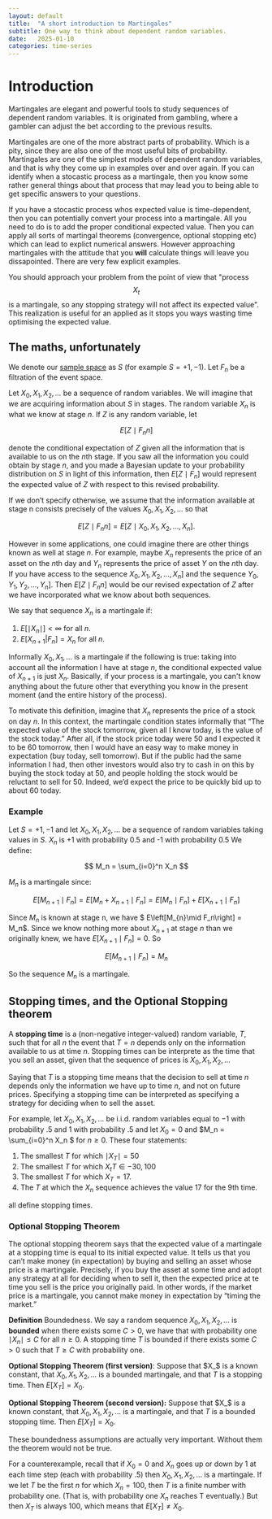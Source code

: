 ```yaml
---
layout: default
title:  "A short introduction to Martingales"
subtitle: One way to think about dependent random variables.
date:   2025-01-10
categories: time-series
---
```


# Introduction

Martingales are elegant and powerful tools to study sequences of dependent random variables. It is originated from gambling, where a gambler can adjust the bet according to the previous results.

Martingales are one of the more abstract parts of probability. Which is a pity, since they are also one of the most useful bits of probability. Martingales are one of the simplest models of dependent random variables, and that is why they come up in examples over and over again. If you can identify when a stocastic process as a martingale, then you know some rather general things about that process that may lead you to being able to get specific answers to your questions.

If you have a stocastic process whos expected value is time-dependent, then you can potentially convert your process into a martingale. All you need to do is to add the proper conditional expected value. Then you can apply all sorts of martingal theorems (convergence, optional stopping etc) which can lead to explict numerical answers. However approaching martingales with the attitude that you __will__ calculate things will leave you dissapointed. There are very few explicit examples.

You should approach your problem from the point of view that "process $$X_t$$ is a martingale, so any stopping strategy will not affect its expected value". This realization is useful for an applied as it stops you ways wasting time optimising the expected value.

## The maths, unfortunately

We denote our [sample space](https://en.wikipedia.org/wiki/Probability_space) as $S$ (for example $S = {+1, -1}$). Let $F_n$ be a filtration of the event space. 

Let $X_0, X_1, X_2, \dots$ be a sequence of random variables. We will imagine that we are acquiring information about $S$ in stages. The random variable $X_n$ is what we know at stage $n$. If $Z$ is any random variable, let

$$
E\left[Z \mid F_nn\right]
$$

denote the conditional expectation of $Z$ given all the information that is available to us on the $n$th stage. If you saw all the information you could obtain by stage $n$, and you made a Bayesian update to your probability distribution on $S$ in light of this information, then $E\left[Z\mid F_n\right]$ would represent the expected value of $Z$ with respect to this revised probability.

If we don’t specify otherwise, we assume that the information available at stage n consists precisely of the values $X_0, X_1, X_2, \dots$ so that

$$
E\left[Z \mid F_nn\right] = E\left[Z \mid X_0, X_1, X_2, \dots, X_n].
$$

However in some applications, one could imagine there are other things known as well at stage $n$. For example, maybe $X_n$ represents the price of an asset on the $n$th day and $Y_n$ represents the price of asset $Y$ on the $n$th day. If you have access to the sequence $X_0, X_1, X_2, \dots, X_n]$ and the sequence $Y_0, Y_1, Y_2, \dots, Y_n]$. Then $E\left[Z \mid F_nn\right]$ would be our revised expectation of $Z$ after we have incorporated what we know about both sequences.

We say that sequence $X_n$ is a martingale if:

1. $E\left[\mid X_n \mid\right] < \infty$ for all $n$.
2. $E\left[X_{n+1}|F_n\right] = X_n$  for all $n$.

Informally $X_0, X_1, \ldots$ is a martingale if the following is true: taking into account all the information I have at stage $n$, the conditional expected value of $X_{n+1}$ is just $X_n$. Basically, if your process is a martingale, you can't know anything about the future other that everything you know in the present moment (and the entire history of the process).

To motivate this definition, imagine that $X_n$ represents the price of a stock on day $n$. In this context, the martingale condition states informally that “The expected value of the stock tomorrow, given all I know today, is the value of the stock today.” After all, if the stock price today were 50 and I expected it to be 60 tomorrow, then I would have an easy way to make money in expectation (buy today, sell tomorrow). But if the public had the same information I had, then other investors would also try to cash in on this by buying the stock today at 50, and people holding the stock would be reluctant to sell for 50. Indeed, we’d expect the price to be quickly bid up to about 60 today.

### Example

Let $S = {+1, -1}$ and let $X_0, X_1, X_2, \dots$ be a sequence of random variables taking values in $S$. $X_n$ is +1 with probability 0.5 and -1 with probability 0.5 We define:

$$
M_n = \sum_{i=0}^n X_n
$$

$M_n$ is a martingale since:

$$
E\left[M_{n+1} \mid F_n\right] = E\left[M_{n} + X_{n+1} \mid F_n\right]  = E\left[M_{n}\mid F_n\right] + E\left[X_{n+1} \mid F_n\right]
$$

Since $M_n$ is known at stage n, we have $ E\left[M_{n}\mid F_n\right] = M_n$. Since we know nothing more about $X_{n+1}$ at stage $n$ than we originally knew, we have $E\left[X_{n+1} \mid F_n\right] =0$. So

$$ 
E\left[M_{n+1} \mid F_n\right] = M_n
$$

So the sequence $M_n$ is a martingale.

## Stopping times, and the Optional Stopping theorem

A **stopping time** is a (non-negative integer-valued) random variable, $T$, such that for all $n$ the event that $T = n$ depends only on the information available to us at time $n$. Stopping times can be interprete as the time that you sell an asset, given that the sequence of prices is $X_0, X_1, X_2, \dots$

Saying that $T$ is a stopping time means that the decision to sell at time $n$ depends only the information we have up to time $n$, and not on future prices. Specifying a stopping time can be interpreted as specifying a strategy for deciding when to sell the asset.

For example, let $X_0, X_1, X_2, \dots$ be i.i.d. random variables equal to −1 with probability .5 and 1 with probability .5 and let $X_0 = 0$ and $M_n = \sum_{i=0}^n X_n $ for $n ≥ 0$. These four statements:

1. The smallest $T$ for which $\mid X_T \mid = 50$
2. The smallest $T$ for which $X_tT \in {−30, 100}$
3. The smallest $T$ for which $X_T = 17$.
4. The $T$ at which the $X_n$ sequence achieves the value 17 for the 9th time.

all define stopping times.

### Optional Stopping Theorem

The optional stopping theorem says that the expected value of a martingale at a stopping time is equal to its initial expected value. It tells us that you can’t make money (in expectation) by buying and selling an asset whose price is a martingale. Precisely, if you buy the asset at some time and adopt any strategy at all for deciding when to sell it, then the expected price at te time you sell is the price you originally paid. In other words, if the market price is a martingale, you cannot make money in expectation by “timing the market.”

**Definition** Boundedness. We say a random sequence $X_0, X_1, X_2, \dots$ is **bounded** when there exists some $C > 0$, we have that with probability one $\mid X_n \mid ≤ C$ for all $n \geq 0$. A stopping time $T$ is bounded if there exists some $C > 0$ such that $T \geq C$ with probability one.

**Optional Stopping Theorem (first version)**: Suppose that $X_$ is a known constant, that $X_0, X_1, X_2, \dots$ is a bounded martingale, and that $T$ is a stopping time. Then $E\left[X_T\right] = X_0$.

**Optional Stopping Theorem (second version):** Suppose that $X_$ is a known constant, that $X_0, X_1, X_2, \dots$ is a martingale, and that $T$ is a bounded stopping time. Then $E\left[X_T\right] = X_0$.

These boundedness assumptions are actually very important. Without them the theorem would not be true. 

For a counterexample, recall that if $X_0 = 0$ and $X_n$ goes up or down by 1 at each time step (each with probability .5) then $X_0, X_1, X_2, \dots$ is a martingale. If we let $T$ be the first $n$ for which $X_n = 100$, then $T$ is a finite number with probability one. (That is, with probability one $X_n$ reaches T eventually.) But then $X_T$ is always 100, which means that $E\left[X_T\right]  \neq X_0$.